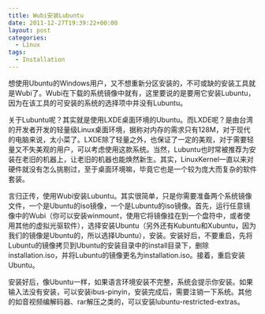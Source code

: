 ```yaml
---
title: Wubi安装Lubuntu
date: 2011-12-27T19:39:22+00:00
layout: post
categories:
  - Linux
tags:
  - Installation
---
```


想使用Ubuntu的Windows用户，又不想重新分区安装的，不可或缺的安装工具就是Wubi了。Wubi在下载的系统镜像中就有，这里要说的是要用它安装Lubuntu，因为在该工具的可安装的系统的选择项中并没有Lubuntu。

关于Lubuntu呢？其实就是使用LXDE桌面环境的Ubuntu。而LXDE呢？是由台湾的开发者开发的轻量级Linux桌面环境，据称对内存的需求只有128M，对于现代的电脑来说，太小菜了。LXDE除了轻量之外，也保证了一定的美观，对于需要轻量又不失美观的用户，可以考虑使用这款系统。当然，Lubuntu也时常被推荐为安装在老旧的机器上，让老旧的机器也能焕然新生。其实，LinuxKernel一直以来对硬件就没有怎么挑剔过，至于桌面环境嘛，毕竟它也是一个较为庞大而复杂的软件套装。

言归正传，使用Wubi安装Lubuntu。其实很简单，只是你需要准备两个系统镜像文件，一个是Ubuntu的iso镜像，一个是Lubuntu的iso镜像。首先，运行任意镜像中的Wubi（你可以安装winmount，使用它将镜像挂在到一个盘符中，或者使用其他的虚拟光驱软件），选择安装Ubuntu（另外还有Kubuntu和Xubuntu，因为我们的镜像是Ubuntu的，所以选择Ubuntu），安装。安装好后，不要重启，先将Lubuntu的镜像拷贝到Ubuntu的安装目录中的install目录下，删除installation.iso，并将Lubuntu的镜像更名为installation.iso。接着，重启安装Ubuntu。
<!--more-->
安装好后，像Ubuntu一样，如果语言环境安装不完整，系统会提示你安装。如果输入法没有安装，可以安装ibus-pinyin，安装完成后，需要注销一下系统。其他的如音视频编解码器、rar解压之类的，可以安装lubuntu-restricted-extras。